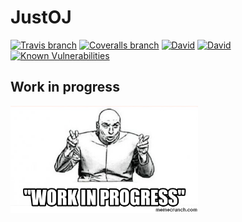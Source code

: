 # JustOJ

[![Travis branch](https://img.shields.io/travis/ahmed-dinar/JustOJ/master.svg?style=flat-square)](https://github.com/ahmed-dinar/JustOJ) [![Coveralls branch](https://img.shields.io/coveralls/ahmed-dinar/JustOJ/master.svg?style=flat-square)](https://coveralls.io/github/ahmed-dinar/JustOJ) [![David](https://img.shields.io/david/ahmed-dinar/JustOJ.svg?style=flat-square)](https://david-dm.org/ahmed-dinar/JustOJ) [![David](https://img.shields.io/david/dev/ahmed-dinar/JustOJ.svg?style=flat-square)](https://david-dm.org/ahmed-dinar/JustOJ?type=dev) [![Known Vulnerabilities](https://snyk.io/test/github/ahmed-dinar/JustOJ/badge.svg?style=flat-square)](https://snyk.io/org/ahmed-dinar/test/github/ahmed-dinar/justoj)

## Work in progress
<img src="https://raw.githubusercontent.com/ahmed-dinar/JustOJ/master/wip.png" width="300" >

